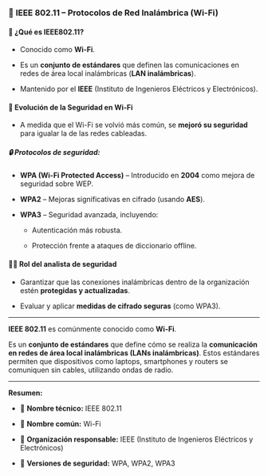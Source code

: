 
### 📡 **IEEE 802.11 – Protocolos de Red Inalámbrica (Wi-Fi)**

#### 🧾 **¿Qué es IEEE802.11?**

- Conocido como **Wi-Fi**.
    
- Es un **conjunto de estándares** que definen las comunicaciones en redes de área local inalámbricas (**LAN inalámbricas**).
    
- Mantenido por el **IEEE** (Instituto de Ingenieros Eléctricos y Electrónicos).
    

#### 🔐 **Evolución de la Seguridad en Wi-Fi**

- A medida que el Wi-Fi se volvió más común, se **mejoró su seguridad** para igualar la de las redes cableadas.
    

##### 🔒 Protocolos de seguridad:

- **WPA (Wi-Fi Protected Access)** – Introducido en **2004** como mejora de seguridad sobre WEP.
    
- **WPA2** – Mejoras significativas en cifrado (usando **AES**).
    
- **WPA3** – Seguridad avanzada, incluyendo:
    
    - Autenticación más robusta.
        
    - Protección frente a ataques de diccionario offline.
        

#### 🧑‍💼 **Rol del analista de seguridad**

- Garantizar que las conexiones inalámbricas dentro de la organización estén **protegidas y actualizadas**.
    
- Evaluar y aplicar **medidas de cifrado seguras** (como WPA3).
    

---
  
**IEEE 802.11** es comúnmente conocido como **Wi-Fi**.

Es un **conjunto de estándares** que define cómo se realiza la **comunicación en redes de área local inalámbricas (LANs inalámbricas)**. Estos estándares permiten que dispositivos como laptops, smartphones y routers se comuniquen sin cables, utilizando ondas de radio.

---

**Resumen:**

- 🧾 **Nombre técnico:** IEEE 802.11
    
- 📡 **Nombre común:** Wi-Fi
    
- 🏢 **Organización responsable:** IEEE (Instituto de Ingenieros Eléctricos y Electrónicos)
    
- 🔐 **Versiones de seguridad:** WPA, WPA2, WPA3
    

